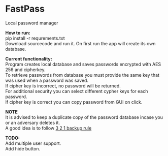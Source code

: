 # FastPass<br>
Local password manager

**How to run:**<br>
pip install -r requrements.txt<br>
Download sourcecode and run it. On first run the app will create its own database.

**Current functionality:**<br>
Program creates local database and saves passwords encrypted with AES 256 and cipherkey. <br>
To retrieve passwords from database you must provide the same key that was used when a password was saved.<br>
If cipher key is incorrect, no password will be returned.<br>
For additional security you can select different cypher keys for each password.<br>
If cipher key is correct you can copy password from GUI on click.

**NOTE**<br>
It is advised to keep a duplicate copy of the password database incase you or an adversary deletes it.<br>
A good idea is to follow [3 2 1 backup rule](https://www.google.com/search?q=3+2+1+backup+rule)

**TODO:** <br>
Add multiple user support.<br>
Add hide button.